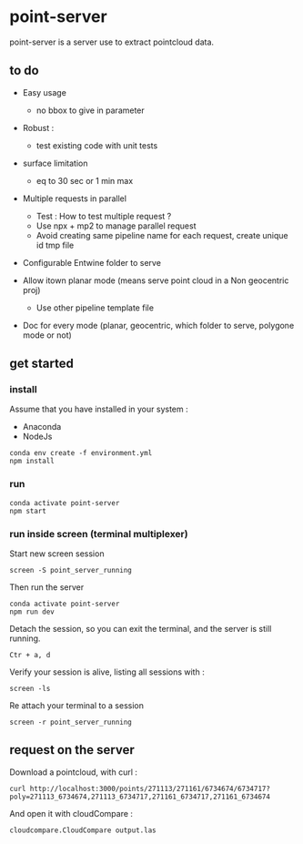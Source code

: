 # point-server
point-server is a server use to extract pointcloud data.

## to do
- Easy usage
  - no bbox to give in parameter

- Robust : 
  - test existing code with unit tests

- surface limitation
  - eq to 30 sec or 1 min max

- Multiple requests in parallel
  - Test : How to test multiple request ?
  - Use npx + mp2 to manage parallel request
  - Avoid creating same pipeline name for each request, create unique id tmp file


- Configurable Entwine folder to serve

- Allow itown planar mode (means serve point cloud in a Non geocentric proj)
  - Use other pipeline template file

- Doc for every mode (planar, geocentric, which folder to serve, polygone mode or not)


## get started


### install 

Assume that you have installed in your system :

 - Anaconda
 - NodeJs


```
conda env create -f environment.yml
npm install
```

### run

```
conda activate point-server
npm start
```


### run inside screen (terminal multiplexer)

Start new screen session

```
screen -S point_server_running

```

Then run the server
```
conda activate point-server
npm run dev
```

Detach the session, so you can exit the terminal, and the server is still running.
```
Ctr + a, d
```

Verify your session is alive, listing all sessions with :

```
screen -ls
```

Re attach your terminal to a session
```
screen -r point_server_running
```

## request on the server

Download a pointcloud, with curl : 
```
curl http://localhost:3000/points/271113/271161/6734674/6734717?poly=271113_6734674,271113_6734717,271161_6734717,271161_6734674
```
And open it with cloudCompare :
```
cloudcompare.CloudCompare output.las
```